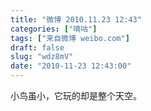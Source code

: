 ```yaml
---
title: "微博 2010.11.23 12:43"
categories: ["嘀咕"]
tags: ["来自微博 weibo.com"]
draft: false
slug: "wdz8mV"
date: "2010-11-23 12:43:00"
---
```


<p>小鸟虽小，它玩的却是整个天空。 ​​​​</p>
